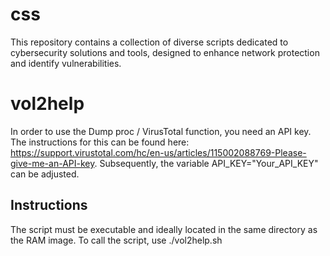 # css
This repository contains a collection of diverse scripts dedicated to cybersecurity solutions and tools, designed to enhance network protection and identify vulnerabilities.

# vol2help
In order to use the Dump proc / VirusTotal function, you need an API key. The instructions for this can be found here: https://support.virustotal.com/hc/en-us/articles/115002088769-Please-give-me-an-API-key. Subsequently, the variable API_KEY="Your_API_KEY" can be adjusted.

## Instructions
The script must be executable and ideally located in the same directory as the RAM image. To call the script, use ./vol2help.sh